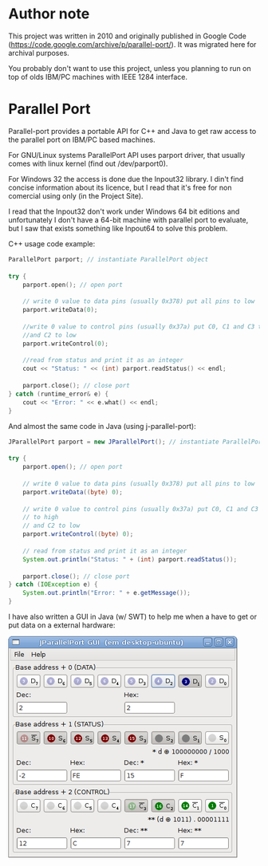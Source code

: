 # Author note

This project was written in 2010 and originally published in Google Code (https://code.google.com/archive/p/parallel-port/). It was migrated here for archival purposes.

You probably don't want to use this project, unless you planning to run on top of olds IBM/PC machines with IEEE 1284 interface.

# Parallel Port

Parallel-port provides a portable API for C++ and Java to get raw access to the parallel port on IBM/PC based machines.

For GNU/Linux systems ParallelPort API uses parport driver, that usually comes with linux kernel (find out /dev/parport0).

For Windows 32 the access is done due the Inpout32 library. I din't find concise information about its licence, but I read that it's free for non comercial using only (in the Project Site).

I read that the Inpout32 don't work under Windows 64 bit editions and unfortunately I don't have a 64-bit machine with parallel port to evaluate, but I saw that exists something like Inpout64 to solve this problem.

C++ usage code example: 

```cpp 
ParallelPort parport; // instantiate ParallelPort object 

try { 
    parport.open(); // open port

    // write 0 value to data pins (usually 0x378) put all pins to low
    parport.writeData(0);

    //write 0 value to control pins (usually 0x37a) put C0, C1 and C3 to high
    //and C2 to low
    parport.writeControl(0);

    //read from status and print it as an integer
    cout << "Status: " << (int) parport.readStatus() << endl;

    parport.close(); // close port
} catch (runtime_error& e) { 
    cout << "Error: " << e.what() << endl; 
}
``` 

And almost the same code in Java (using j-parallel-port): 

```java
JParallelPort parport = new JParallelPort(); // instantiate ParallelPort object 

try { 
    parport.open(); // open port

    // write 0 value to data pins (usually 0x378) put all pins to low
    parport.writeData((byte) 0);

    // write 0 value to control pins (usually 0x37a) put C0, C1 and C3
    // to high
    // and C2 to low
    parport.writeControl((byte) 0);

    // read from status and print it as an integer
    System.out.println("Status: " + (int) parport.readStatus());

    parport.close(); // close port
} catch (IOException e) { 
    System.out.println("Error: " + e.getMessage()); 
} 
```

I have also written a GUI in Java (w/ SWT) to help me when a have to get or put data on a external hardware:

![JParallelPortGUI Screenshot](j-parallel-port-gui_screenshot.png)
